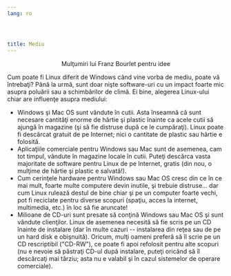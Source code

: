```yaml
---
lang: ro




title: Mediu
---
```


<p align="center">Mulţumiri lui Franz Bourlet pentru idee

Cum poate fi Linux diferit de Windows când vine vorba de mediu, poate
vă întrebaţi? Până la urmă, sunt doar nişte software-uri cu un impact foarte
mic asupra poluării sau a schimbărilor de climă. Ei bine, alegerea Linux-ului
chiar are influenţe asupra mediului:

<ul>

<li>Windows şi Mac OS sunt vândute în cutii. Asta înseamnă că
sunt necesare cantităţi enorme de hârtie şi plastic înainte ca
acele cutii să ajungă în magazine (şi să fie distruse după ce le
cumpăraţi). Linux poate fi descărcat gratuit de pe Internet;
nici o cantitate de plastic sau hârtie e folosită.</li>

<li>Aplicaţiile comerciale pentru Windows sau Mac sunt de asemenea,
cam tot timpul, vândute în magazine locale în cutii. Puteţi
descărca vasta majoritate de software pentru Linux de pe Internet,
gratis (din nou, o mulţime de hârtie şi plastic e salvată!).</li>

<li>Cum cerinţele hardware pentru Windows sau Mac OS cresc din ce în
ce mai mult, foarte multe computere devin inutile, şi trebuie distruse...
dar cum Linux rulează destul de bine chiar şi pe un computer foarte
vechi, pot fi reciclate pentru diverse scopuri (spaţiu, acces la internet,
multimedia, etc.) în loc să fie aruncate!</li>

<li>Milioane de CD-uri sunt presate să conţină Windows sau Mac OS şi
sunt vândute clienţilor. Linux de asemenea necesită să fie scris pe un
CD înainte de instalare (dar în multe cazuri -- instalarea din reţea sau de pe un
hard disk e obişnuită). Oricum, mulţi oameni preferă să îl scrie
pe un CD rescriptibil ("CD-RW"), ce poate fi apoi refolosit pentru alte
scopuri (nu e nevoie să păstraţi CD-ul după instalare, puteţi oricând
să îl descărcaţi mai târziu; asta nu e valabil şi în cazul sistemelor de operare
comerciale).</li>


</ul>




